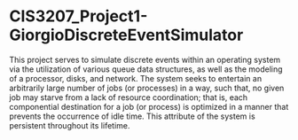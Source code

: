 # CIS3207_Project1-GiorgioDiscreteEventSimulator
This project serves to simulate discrete events within an operating system via the utilization of various queue data structures, as well as the modeling of a processor, disks, and network. The system seeks to entertain an arbitrarily large number of jobs (or processes) in a way, such that, no given job may starve from a lack of resource coordination; that is, each componential destination for a job (or process) is optimized in a manner that prevents the occurrence of idle time. This attribute of the system is persistent throughout its lifetime. 
